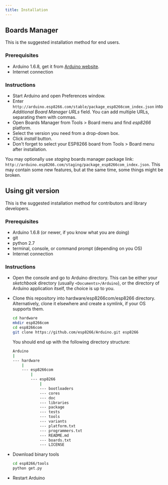 ```yaml
---
title: Installation
---
```


## Boards Manager ##

This is the suggested installation method for end users.

### Prerequisites
- Arduino 1.6.8, get it from [Arduino website](https://www.arduino.cc/en/Main/OldSoftwareReleases#previous).
- Internet connection

### Instructions
- Start Arduino and open Preferences window.
- Enter ```http://arduino.esp8266.com/stable/package_esp8266com_index.json``` into *Additional Board Manager URLs* field. You can add multiple URLs, separating them with commas.
- Open Boards Manager from Tools > Board menu and find *esp8266* platform.
- Select the version you need from a drop-down box.
- Click *install* button.
- Don't forget to select your ESP8266 board from Tools > Board menu after installation.

You may optionally use *staging* boards manager package link:
`http://arduino.esp8266.com/staging/package_esp8266com_index.json`. This may contain some new features, but at the same time, some things might be broken.

## Using git version

This is the suggested installation method for contributors and library developers.

### Prerequisites

- Arduino 1.6.8 (or newer, if you know what you are doing)
- git
- python 2.7
- terminal, console, or command prompt (depending on you OS)
- Internet connection

### Instructions

- Open the console and go to Arduino directory. This can be either your *sketchbook* directory (usually `<Documents>/Arduino`), or the directory of Arduino application itself, the choice is up to you.
- Clone this repository into hardware/esp8266com/esp8266 directory. Alternatively, clone it elsewhere and create a symlink, if your OS supports them.

    ```bash
    cd hardware
    mkdir esp8266com
    cd esp8266com
    git clone https://github.com/esp8266/Arduino.git esp8266
    ```
    You should end up with the following directory structure:

    ```bash
    Arduino
    |
    --- hardware
        |
        --- esp8266com
            |
            --- esp8266
                |
                --- bootloaders
                --- cores
                --- doc
                --- libraries
                --- package
                --- tests
                --- tools
                --- variants
                --- platform.txt
                --- programmers.txt
                --- README.md
                --- boards.txt
                --- LICENSE
    ```

- Download binary tools

    ```bash
    cd esp8266/tools
    python get.py
    ```

- Restart Arduino
